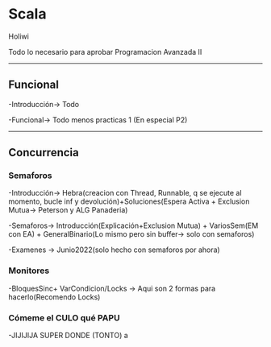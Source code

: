 # Scala
Holiwi

Todo lo necesario para aprobar Programacion Avanzada II

---
## Funcional
-Introducción-> Todo
 
-Funcional-> Todo menos practicas 1 (En especial P2)

---
## Concurrencia
### Semaforos
-Introducción-> Hebra(creacion con Thread, Runnable, q se ejecute al momento, bucle inf y devolución)+Soluciones(Espera Activa + Exclusion Mutua-> Peterson y ALG Panaderia)

-Semaforos-> Introducción(Explicación+Exclusion Mutua) + VariosSem(EM con EA) + GeneralBinario(Lo mismo pero sin buffer-> solo con semaforos)

-Examenes -> Junio2022(solo hecho con semaforos por ahora)

### Monitores
-BloquesSinc+ VarCondicion/Locks -> Aqui son 2 formas para hacerlo(Recomendo Locks)
### Cómeme el CULO qué PAPU
-JIJIJIJA SUPER DONDE (TONTO)
a
